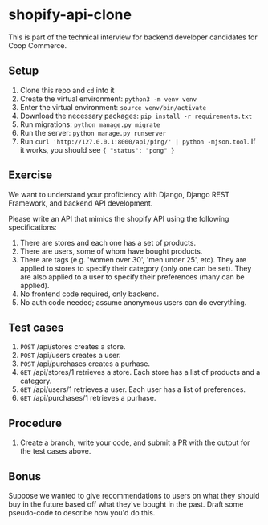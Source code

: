 # shopify-api-clone

This is part of the technical interview for backend developer candidates for Coop Commerce.

## Setup

1. Clone this repo and `cd` into it
2. Create the virtual environment: `python3 -m venv venv`
3. Enter the virtual environment: `source venv/bin/activate`
4. Download the necessary packages: `pip install -r requirements.txt`
5. Run migrations: `python manage.py migrate`
6. Run the server: `python manage.py runserver`
7. Run `curl 'http://127.0.0.1:8000/api/ping/' | python -mjson.tool`. If it works, you should see `{
    "status": "pong"
}
`

## Exercise

We want to understand your proficiency with Django, Django REST Framework, and backend API development.

Please write an API that mimics the shopify API using the following specifications:

1. There are stores and each one has a set of products.
2. There are users, some of whom have bought products.
3. There are tags (e.g. 'women over 30', 'men under 25', etc). They are applied to stores to specify their category (only one can be set). They are also applied to a user to specify their preferences (many can be applied).
4. No frontend code required, only backend.
5. No auth code needed; assume anonymous users can do everything.

## Test cases

1. `POST` /api/stores creates a store.
2. `POST` /api/users creates a user.
3. `POST` /api/purchases creates a purhase.
4. `GET` /api/stores/1 retrieves a store. Each store has a list of products and a category.
5. `GET` /api/users/1 retrieves a user. Each user has a list of preferences.
6. `GET` /api/purchases/1 retrieves a purhase.

## Procedure

1. Create a branch, write your code, and submit a PR with the output for the test cases above.

## Bonus

Suppose we wanted to give recommendations to users on what they should buy in the future based off what they've bought in the past. Draft some pseudo-code to describe how you'd do this.
